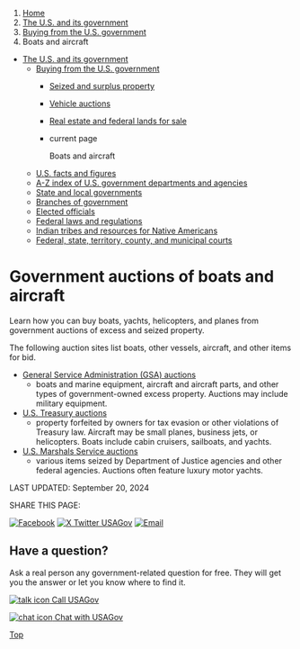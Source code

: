 1. [Home](/)
2. [The U.S. and its government](/about-the-us)
3. [Buying from the U.S. government](/buy-from-government)
4. Boats and aircraft

* [The U.S. and its government](/about-the-us)
  + [Buying from the U.S. government](/buy-from-government)
    - [Seized and surplus property](/auctions-and-sales)
    - [Vehicle auctions](/car-auctions)
    - [Real estate and federal lands for sale](/real-estate-sales)
    - current page

      Boats and aircraft
  + [U.S. facts and figures](/facts-figures)
  + [A-Z index of U.S. government departments and agencies](/agency-index)
  + [State and local governments](/state-local-governments)
  + [Branches of government](/branches-of-government)
  + [Elected officials](/elected-officials)
  + [Federal laws and regulations](/laws-and-regulations)
  + [Indian tribes and resources for Native Americans](/tribes)
  + [Federal, state, territory, county, and municipal courts](/courts)

Government auctions of boats and aircraft
=========================================

Learn how you can buy boats, yachts, helicopters, and planes from government auctions of excess and seized property.

The following auction sites list boats, other vessels, aircraft, and other items for bid.

* [General Service Administration (GSA) auctions](https://gsaauctions.gov/auctions/home)
  - boats and marine equipment, aircraft and aircraft parts, and other types of government-owned excess property. Auctions may include military equipment.
* [U.S. Treasury auctions](https://home.treasury.gov/services/treasury-auctions)
  - property forfeited by owners for tax evasion or other violations of Treasury law. Aircraft may be small planes, business jets, or helicopters. Boats include cabin cruisers, sailboats, and yachts.
* [U.S. Marshals Service auctions](https://www.usmarshals.gov/what-we-do/asset-forfeiture)
  - various items seized by Department of Justice agencies and other federal agencies. Auctions often feature luxury motor yachts.

LAST UPDATED:
September 20, 2024

SHARE THIS PAGE:

[![Facebook](/themes/custom/usagov/images/social-media-icons/Facebook_Icon.svg)](https://www.facebook.com/sharer/sharer.php?u=https://www.usa.gov/boat-aircraft-auctions&v=3)
[![X Twitter USAGov](/themes/custom/usagov/images/social-media-icons/X_Twitter_Icon.svg?version=2)](https://twitter.com/intent/tweet?source=webclient&text=https://www.usa.gov/boat-aircraft-auctions)
[![Email](/themes/custom/usagov/images/social-media-icons/Email_Icon.svg?version=2)](mailto:?subject=https://www.usa.gov/boat-aircraft-auctions)

Have a question?
----------------

Ask a real person any government-related question for free. They will get you the answer or let you know where to find it.

[![talk icon](/themes/custom/usagov/images/ICONS_talk.png)
Call USAGov](/phone)

[![chat icon](/themes/custom/usagov/images/ICONS_chat.png)
Chat with USAGov](/chat)

[Top](#main-content)